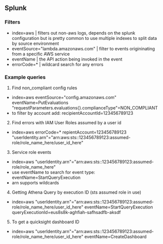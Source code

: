 ## Splunk

### Filters
- index=aws | filters out non-aws logs, depends on the splunk configuration but is pretty common to use multiple indexes to split data by source environment
- eventSource="lambda.amazonaws.com" | filter to events origininating from a specific AWS service
- eventName | the API action being invoked in the event
- errorCode=* | wildcard search for any errors

### Example queries
1. Find non_compliant config rules
  - index=aws eventSource="config.amazonaws.com" eventName=PutEvaluations "requestParameters.evaluations{}.complianceType"=NON_COMPLIANT
  - to filter by account add: recipientAccountId=123456789123
2. Find errors with IAM User Roles assumed by a user id
  - index=aws errorCode=* repientAccount=123456789123 "userIdentity.arn"="arn:aws:sts::123456789123:assumed-role/role_name_here/user_id_here"
3. Service role events
  - index=aws "userIdentity.arn"="arn:aws:sts::123456789123:assumed-role/role_name_here"
  - use eventName to search for event type: eventName=StartQueryExecution
  - arn supports wildcards
4. Getting Athena Query by execution ID (sts assumed role in use)
  - index=aws "userIdentity.arn"="arn:aws:sts::123456789123:assumed-role/role_name_here/user_id_here" eventName=StartQueryExecution queryExecutionId=eus8s8k-aghfiah-safhsadfb-aksdf
5. To get a quicksight dashboard ID
  - index=aws "userIdentity.arn"="arn:aws:sts::123456789123:assumed-role/role_name_here/user_id_here" eventName=CreateDashboard